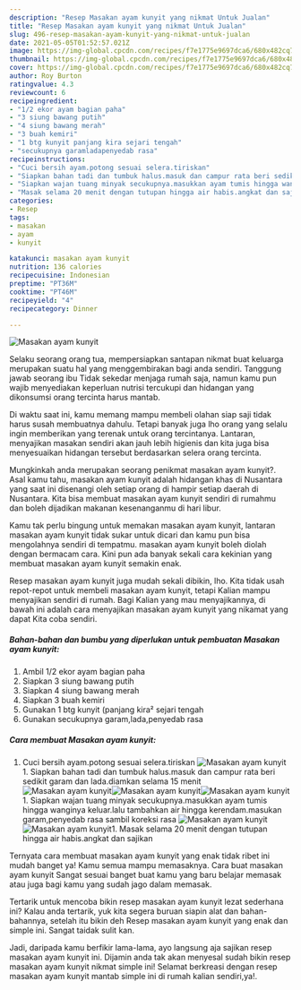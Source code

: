 ```yaml
---
description: "Resep Masakan ayam kunyit yang nikmat Untuk Jualan"
title: "Resep Masakan ayam kunyit yang nikmat Untuk Jualan"
slug: 496-resep-masakan-ayam-kunyit-yang-nikmat-untuk-jualan
date: 2021-05-05T01:52:57.021Z
image: https://img-global.cpcdn.com/recipes/f7e1775e9697dca6/680x482cq70/masakan-ayam-kunyit-foto-resep-utama.jpg
thumbnail: https://img-global.cpcdn.com/recipes/f7e1775e9697dca6/680x482cq70/masakan-ayam-kunyit-foto-resep-utama.jpg
cover: https://img-global.cpcdn.com/recipes/f7e1775e9697dca6/680x482cq70/masakan-ayam-kunyit-foto-resep-utama.jpg
author: Roy Burton
ratingvalue: 4.3
reviewcount: 6
recipeingredient:
- "1/2 ekor ayam bagian paha"
- "3 siung bawang putih"
- "4 siung bawang merah"
- "3 buah kemiri"
- "1 btg kunyit panjang kira sejari tengah"
- "secukupnya garamladapenyedab rasa"
recipeinstructions:
- "Cuci bersih ayam.potong sesuai selera.tiriskan"
- "Siapkan bahan tadi dan tumbuk halus.masuk dan campur rata beri sedikit garam dan lada.diamkan selama 15 menit"
- "Siapkan wajan tuang minyak secukupnya.masukkan ayam tumis hingga wanginya keluar.lalu tambahkan air hingga kerendam.masukan garam,penyedab rasa sambil koreksi rasa"
- "Masak selama 20 menit dengan tutupan hingga air habis.angkat dan sajikan"
categories:
- Resep
tags:
- masakan
- ayam
- kunyit

katakunci: masakan ayam kunyit 
nutrition: 136 calories
recipecuisine: Indonesian
preptime: "PT36M"
cooktime: "PT46M"
recipeyield: "4"
recipecategory: Dinner

---
```



![Masakan ayam kunyit](https://img-global.cpcdn.com/recipes/f7e1775e9697dca6/680x482cq70/masakan-ayam-kunyit-foto-resep-utama.jpg)

Selaku seorang orang tua, mempersiapkan santapan nikmat buat keluarga merupakan suatu hal yang menggembirakan bagi anda sendiri. Tanggung jawab seorang ibu Tidak sekedar menjaga rumah saja, namun kamu pun wajib menyediakan keperluan nutrisi tercukupi dan hidangan yang dikonsumsi orang tercinta harus mantab.

Di waktu  saat ini, kamu memang mampu membeli olahan siap saji tidak harus susah membuatnya dahulu. Tetapi banyak juga lho orang yang selalu ingin memberikan yang terenak untuk orang tercintanya. Lantaran, menyajikan masakan sendiri akan jauh lebih higienis dan kita juga bisa menyesuaikan hidangan tersebut berdasarkan selera orang tercinta. 



Mungkinkah anda merupakan seorang penikmat masakan ayam kunyit?. Asal kamu tahu, masakan ayam kunyit adalah hidangan khas di Nusantara yang saat ini disenangi oleh setiap orang di hampir setiap daerah di Nusantara. Kita bisa membuat masakan ayam kunyit sendiri di rumahmu dan boleh dijadikan makanan kesenanganmu di hari libur.

Kamu tak perlu bingung untuk memakan masakan ayam kunyit, lantaran masakan ayam kunyit tidak sukar untuk dicari dan kamu pun bisa mengolahnya sendiri di tempatmu. masakan ayam kunyit boleh diolah dengan bermacam cara. Kini pun ada banyak sekali cara kekinian yang membuat masakan ayam kunyit semakin enak.

Resep masakan ayam kunyit juga mudah sekali dibikin, lho. Kita tidak usah repot-repot untuk membeli masakan ayam kunyit, tetapi Kalian mampu menyajikan sendiri di rumah. Bagi Kalian yang mau menyajikannya, di bawah ini adalah cara menyajikan masakan ayam kunyit yang nikamat yang dapat Kita coba sendiri.

<!--inarticleads1-->

##### Bahan-bahan dan bumbu yang diperlukan untuk pembuatan Masakan ayam kunyit:

1. Ambil 1/2 ekor ayam bagian paha
1. Siapkan 3 siung bawang putih
1. Siapkan 4 siung bawang merah
1. Siapkan 3 buah kemiri
1. Gunakan 1 btg kunyit (panjang kira² sejari tengah
1. Gunakan secukupnya garam,lada,penyedab rasa




<!--inarticleads2-->

##### Cara membuat Masakan ayam kunyit:

1. Cuci bersih ayam.potong sesuai selera.tiriskan
<img src="https://img-global.cpcdn.com/steps/017cbf8e5bff1c1d/160x128cq70/masakan-ayam-kunyit-langkah-memasak-1-foto.jpg" alt="Masakan ayam kunyit">1. Siapkan bahan tadi dan tumbuk halus.masuk dan campur rata beri sedikit garam dan lada.diamkan selama 15 menit
<img src="https://img-global.cpcdn.com/steps/f116f1ec676c4c51/160x128cq70/masakan-ayam-kunyit-langkah-memasak-2-foto.jpg" alt="Masakan ayam kunyit"><img src="https://img-global.cpcdn.com/steps/dc0ac51000191f08/160x128cq70/masakan-ayam-kunyit-langkah-memasak-2-foto.jpg" alt="Masakan ayam kunyit"><img src="https://img-global.cpcdn.com/steps/acdfb08543055a2f/160x128cq70/masakan-ayam-kunyit-langkah-memasak-2-foto.jpg" alt="Masakan ayam kunyit">1. Siapkan wajan tuang minyak secukupnya.masukkan ayam tumis hingga wanginya keluar.lalu tambahkan air hingga kerendam.masukan garam,penyedab rasa sambil koreksi rasa
<img src="https://img-global.cpcdn.com/steps/aca255199a1afe20/160x128cq70/masakan-ayam-kunyit-langkah-memasak-3-foto.jpg" alt="Masakan ayam kunyit"><img src="https://img-global.cpcdn.com/steps/ce604ef1d2c4ff20/160x128cq70/masakan-ayam-kunyit-langkah-memasak-3-foto.jpg" alt="Masakan ayam kunyit">1. Masak selama 20 menit dengan tutupan hingga air habis.angkat dan sajikan




Ternyata cara membuat masakan ayam kunyit yang enak tidak ribet ini mudah banget ya! Kamu semua mampu memasaknya. Cara buat masakan ayam kunyit Sangat sesuai banget buat kamu yang baru belajar memasak atau juga bagi kamu yang sudah jago dalam memasak.

Tertarik untuk mencoba bikin resep masakan ayam kunyit lezat sederhana ini? Kalau anda tertarik, yuk kita segera buruan siapin alat dan bahan-bahannya, setelah itu bikin deh Resep masakan ayam kunyit yang enak dan simple ini. Sangat taidak sulit kan. 

Jadi, daripada kamu berfikir lama-lama, ayo langsung aja sajikan resep masakan ayam kunyit ini. Dijamin anda tak akan menyesal sudah bikin resep masakan ayam kunyit nikmat simple ini! Selamat berkreasi dengan resep masakan ayam kunyit mantab simple ini di rumah kalian sendiri,ya!.

